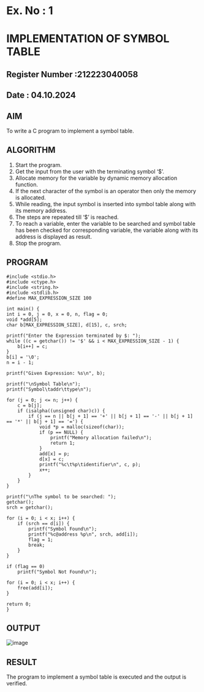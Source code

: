 # Ex. No : 1	
# IMPLEMENTATION OF SYMBOL TABLE 
## Register Number :212223040058
## Date : 04.10.2024

## AIM   
To write a C program to implement a symbol table.

## ALGORITHM
1.	Start the program.
2.	Get the input from the user with the terminating symbol ‘$’.
3.	Allocate memory for the variable by dynamic memory allocation function.
4.	If the next character of the symbol is an operator then only the memory is allocated.
5.	While reading, the input symbol is inserted into symbol table along with its memory address.
6.	The steps are repeated till ‘$’ is reached.
7.	To reach a variable, enter the variable to be searched and symbol table has been checked for corresponding variable, the variable along with its address is displayed as result.
8.	Stop the program. 

## PROGRAM
```
#include <stdio.h>
#include <ctype.h>
#include <string.h>
#include <stdlib.h> 
#define MAX_EXPRESSION_SIZE 100

int main() {
int i = 0, j = 0, x = 0, n, flag = 0;
void *add[5];
char b[MAX_EXPRESSION_SIZE], d[15], c, srch;

printf("Enter the Expression terminated by $: ");
while ((c = getchar()) != '$' && i < MAX_EXPRESSION_SIZE - 1) {
    b[i++] = c;
}
b[i] = '\0'; 
n = i - 1;  

printf("Given Expression: %s\n", b);

printf("\nSymbol Table\n");
printf("Symbol\taddr\ttype\n");

for (j = 0; j <= n; j++) {
    c = b[j];
    if (isalpha((unsigned char)c)) {
        if (j == n || b[j + 1] == '+' || b[j + 1] == '-' || b[j + 1] == '*' || b[j + 1] == '=') {
            void *p = malloc(sizeof(char));
            if (p == NULL) {
                printf("Memory allocation failed\n");
                return 1;
            }
            add[x] = p;
            d[x] = c;
            printf("%c\t%p\tidentifier\n", c, p);
            x++;
        }
    }
}

printf("\nThe symbol to be searched: ");
getchar(); 
srch = getchar();

for (i = 0; i < x; i++) { 
    if (srch == d[i]) {
        printf("Symbol Found\n");
        printf("%c@address %p\n", srch, add[i]);
        flag = 1;
        break; 
    }
}

if (flag == 0)
    printf("Symbol Not Found\n");

for (i = 0; i < x; i++) { 
    free(add[i]);
}

return 0;
}
```
## OUTPUT 

![image](https://github.com/user-attachments/assets/52cc64da-e60f-41a6-ae1d-84823a02bf83)


## RESULT
The program to implement a symbol table is executed and the output is verified.
